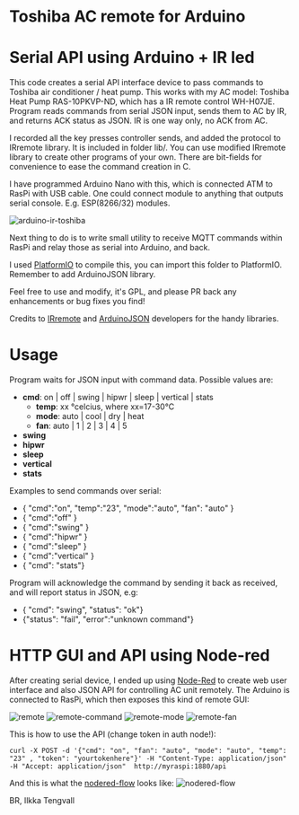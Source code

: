 Toshiba AC remote for Arduino
=============================

# Serial API using Arduino + IR led

This code creates a serial API interface device to pass commands to Toshiba air
conditioner / heat pump. This works with my AC model:
Toshiba Heat Pump RAS-10PKVP-ND, which has a IR remote control WH-H07JE.
Program reads commands from serial JSON input, sends them to AC by IR, and
returns ACK status as JSON. IR is one way only, no ACK from AC.

I recorded all the key presses controller sends, and added the protocol to
IRremote library. It is included in folder lib/. You can use modified IRremote
library to create other programs of your own. There are bit-fields for
convenience to ease the command creation in C.

I have programmed Arduino Nano with this, which is connected ATM to RasPi with
USB cable. One could connect module to anything that outputs serial console.
E.g. ESP(8266/32) modules.

![arduino-ir-toshiba](pics/toshiba-ir-arduino.jpg)

Next thing to do is to write small utility to receive MQTT commands within RasPi
and relay those as serial into Arduino, and back.

I used [PlatformIO](https://platformio.org/) to compile this, you can import
this folder to PlatformIO. Remember to add ArduinoJSON library.

Feel free to use and modify, it's GPL, and please PR back any enhancements or
bug fixes you find!

Credits to [IRremote](http://z3t0.github.io/Arduino-IRremote/) and
[ArduinoJSON](https://arduinojson.org) developers for the handy libraries.

Usage
=====

Program waits for JSON input with command data. Possible values are:
* **cmd**:  on | off | swing | hipwr | sleep | vertical | stats
  * **temp**: xx °celcius, where xx=17-30°C
  * **mode**: auto | cool | dry | heat
  * **fan**:  auto | 1 | 2 | 3 | 4 | 5
* **swing**
* **hipwr**
* **sleep**
* **vertical**
* **stats**


Examples to send commands over serial:
* { "cmd":"on", "temp":"23", "mode":"auto", "fan": "auto" }
* { "cmd":"off" }
* { "cmd":"swing" }
* { "cmd":"hipwr" }
* { "cmd":"sleep" }
* { "cmd":"vertical" }
* { "cmd": "stats"}

Program will acknowledge the command by sending it back as received, and will
report status in JSON, e.g:
* { "cmd": "swing", "status": "ok"}
* {"status": "fail", "error":"unknown command"}

# HTTP GUI and API using Node-red

After creating serial device, I ended up using [Node-Red](https://nodered.org)
to create web user interface and also JSON API for controlling AC unit remotely.
The Arduino is connected to RasPi, which then exposes this kind of remote GUI:

![remote](pics/remote.png) ![remote-command](pics/remote-command.png) ![remote-mode](pics/remote-mode.png) ![remote-fan](pics/remote-fan.png)

This is how to use the API (change token in auth node!):
```
curl -X POST -d '{"cmd": "on", "fan": "auto", "mode": "auto", "temp": "23" , "token": "yourtokenhere"}' -H "Content-Type: application/json" -H "Accept: application/json"  http://myraspi:1880/api
```

And this is what the [nodered-flow](ir-remote-nodered.json) looks like:
![nodered-flow](pics/node-red-flow.png)

BR,
Ilkka Tengvall
